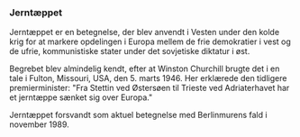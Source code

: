 ### Jerntæppet


Jerntæppet er en betegnelse, der blev anvendt i Vesten under den kolde krig for at markere opdelingen i Europa mellem de frie demokratier i vest og de ufrie, kommunistiske stater under det sovjetiske diktatur i øst.

Begrebet blev almindelig kendt, efter at Winston Churchill brugte det i en tale i Fulton, Missouri, USA, den 5. marts 1946. Her erklærede den tidligere premierminister: "Fra Stettin ved Østersøen til Trieste ved Adriaterhavet har et jerntæppe sænket sig over Europa."

Jerntæppet forsvandt som aktuel betegnelse med Berlinmurens fald i november 1989.